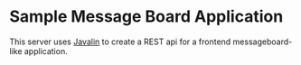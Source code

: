 # Sample Message Board Application

This server uses [Javalin](https://javalin.io/) to create a REST api for a frontend messageboard-like application.